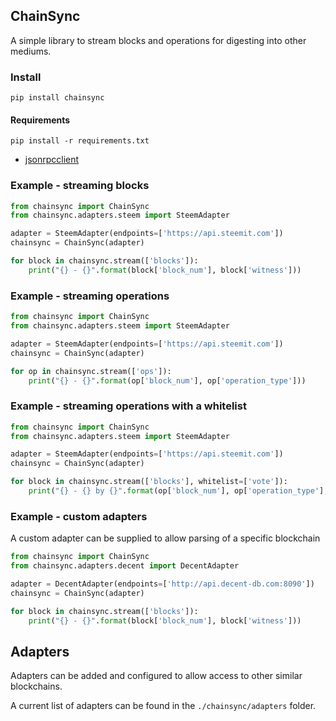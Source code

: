 ## ChainSync

A simple library to stream blocks and operations for digesting into other mediums.

### Install

`pip install chainsync`


#### Requirements

`pip install -r requirements.txt`

- [jsonrpcclient](https://github.com/bcb/jsonrpcclient)

### Example - streaming blocks

``` python
from chainsync import ChainSync
from chainsync.adapters.steem import SteemAdapter

adapter = SteemAdapter(endpoints=['https://api.steemit.com'])
chainsync = ChainSync(adapter)

for block in chainsync.stream(['blocks']):
    print("{} - {}".format(block['block_num'], block['witness']))
```

### Example - streaming operations

``` python
from chainsync import ChainSync
from chainsync.adapters.steem import SteemAdapter

adapter = SteemAdapter(endpoints=['https://api.steemit.com'])
chainsync = ChainSync(adapter)

for op in chainsync.stream(['ops']):
    print("{} - {}".format(op['block_num'], op['operation_type']))
```

### Example - streaming operations with a whitelist

``` python
from chainsync import ChainSync
from chainsync.adapters.steem import SteemAdapter

adapter = SteemAdapter(endpoints=['https://api.steemit.com'])
chainsync = ChainSync(adapter)

for block in chainsync.stream(['blocks'], whitelist=['vote']):
    print("{} - {} by {}".format(op['block_num'], op['operation_type'], op['voter']))
```

### Example - custom adapters

A custom adapter can be supplied to allow parsing of a specific blockchain

``` python
from chainsync import ChainSync
from chainsync.adapters.decent import DecentAdapter

adapter = DecentAdapter(endpoints=['http://api.decent-db.com:8090'])
chainsync = ChainSync(adapter)

for block in chainsync.stream(['blocks']):
    print("{} - {}".format(block['block_num'], block['witness']))
```

## Adapters

Adapters can be added and configured to allow access to other similar blockchains.

A current list of adapters can be found in the `./chainsync/adapters` folder.
